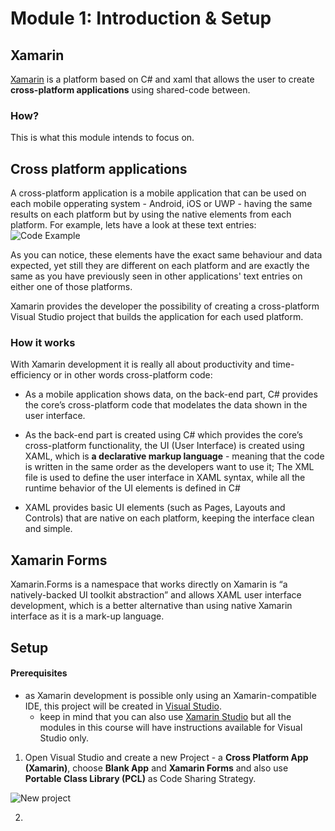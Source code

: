 # Module 1: Introduction & Setup

## Xamarin
[Xamarin](https://www.xamarin.com/) is a platform based on C# and xaml that allows the user to create **cross-platform applications** using shared-code between.


### How? 
This is what this module intends to focus on.

## Cross platform applications
A cross-platform application is a mobile application that can be used on each mobile opperating system - Android, iOS or UWP - having the same results on each platform but by using the native elements from each platform.
For example, lets have a look at these text entries:
![Code Example](https://github.com/microsoft-dx/xamarin-fundamentals-ui/blob/master/Images/xamarin-entry.png?raw=true)

As you can notice, these elements have the exact same behaviour and data expected, yet still they are different on each platform and are exactly the same as you have previously seen in other applications' text entries on either one of those platforms.

Xamarin provides the developer the possibility of creating a cross-platform Visual Studio project that builds the application for each used platform.

### How it works
With Xamarin development it is really all about productivity and time-efficiency or in other words cross-platform code:

- As a mobile application shows data, on the back-end part, C# provides the core’s cross-platform code that modelates the data shown in the user interface.
- As the back-end part is created using C# which provides the core’s cross-platform functionality, the UI (User Interface) is created using XAML, which is **a declarative markup language** - meaning that the code is written in the same order as the developers want to use it;
The XML file is used to define the user interface in XAML syntax,  while all  the  runtime  behavior  of  the  UI  elements  is  defined  in  C#

- XAML provides basic UI elements (such as Pages, Layouts and Controls) that are native on each platform, keeping the interface clean and simple.


## Xamarin Forms
Xamarin.Forms is a namespace that works directly on Xamarin is “a natively-backed UI toolkit abstraction” and allows XAML user interface development, which  is  a  better  alternative  than  using  native  Xamarin  interface as it is a mark-up language.

## Setup

#### Prerequisites
- as Xamarin development is possible only using an Xamarin-compatible IDE, this project will be created in [Visual Studio](https://www.visualstudio.com/).
    - keep in mind that you can also use [Xamarin Studio](https://developer.xamarin.com/guides/cross-platform/xamarin-studio/) but all the modules in this course will have instructions available for Visual Studio only.

1. Open Visual Studio and create a new Project - a __Cross Platform App (Xamarin)__, choose **Blank App** and **Xamarin Forms** and also use **Portable Class Library (PCL)** as Code Sharing Strategy.

![New project](https://github.com/microsoft-dx/xamarin-fundamentals-ui/blob/master/Images/new-project.PNG?raw=true)

2. 

